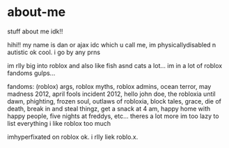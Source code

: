 # about-me
stuff about me idk!!

hihi!! my name is dan or ajax idc which u call me, im physicallydisabled n autistic ok cool. i go by any prns

im rlly big into roblox and also like fish asnd cats a lot... im in a lot of roblox fandoms gulps...

fandoms: (roblox) args, roblox myths, roblox admins, ocean terror, may madness 2012, april fools incident 2012, hello john doe, the robloxia until dawn, phighting, frozen soul, outlaws of robloxia, block tales, grace, die of death, break in and steal thingz, get a snack at 4 am, happy home with happy people, five nights at freddys, etc... theres a lot more im too lazy to list everything i like roblox too much

imhyperfixated on roblox ok. i rlly liek roblo.x.
